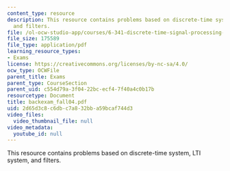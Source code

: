 ```yaml
---
content_type: resource
description: This resource contains problems based on discrete-time system, LTI system,
  and filters.
file: /ol-ocw-studio-app/courses/6-341-discrete-time-signal-processing-fall-2005/2d65d3c8c6dbc7a832bba59bcaf744d3_backexam_fall04.pdf
file_size: 175589
file_type: application/pdf
learning_resource_types:
- Exams
license: https://creativecommons.org/licenses/by-nc-sa/4.0/
ocw_type: OCWFile
parent_title: Exams
parent_type: CourseSection
parent_uid: c554d79a-3f04-22bc-ecf4-7f40a4c0b17b
resourcetype: Document
title: backexam_fall04.pdf
uid: 2d65d3c8-c6db-c7a8-32bb-a59bcaf744d3
video_files:
  video_thumbnail_file: null
video_metadata:
  youtube_id: null
---
```

This resource contains problems based on discrete-time system, LTI system, and filters.